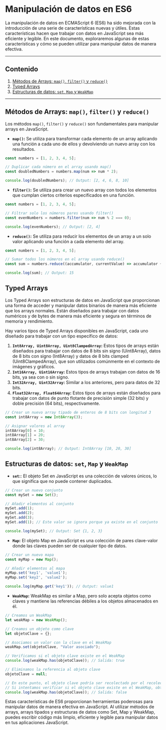# Manipulación de datos en ES6

La manipulación de datos en ECMAScript 6 (ES6) ha sido mejorada con la introducción de una serie de características nuevas y útiles. Estas características hacen que trabajar con datos en JavaScript sea más eficiente y legible. En este documento, exploraremos algunas de estas características y cómo se pueden utilizar para manipular datos de manera efectiva.

---
## Contenido

1. [Métodos de Arrays: `map()`, `filter()` y `reduce()`](#Métodos-de-Arrays:-`-map()-`-,-`-filter()-`-y-`-reduce()-`)
2. [Typed Arrays](#Typed-Arrays)
3. [Estructuras de datos: `set`, `Map` y `WeakMap`](#Estructuras-de-datos:-`-set-`,-`-Map-`-y-`-WeakMap-`)

---

## Métodos de Arrays: `map()`, `filter()` y `reduce()`

Los métodos `map()`, `filter()` y `reduce()` son fundamentales para manipular arrays en JavaScript.

- **`map()`:** Se utiliza para transformar cada elemento de un array aplicando una función a cada uno de ellos y devolviendo un nuevo array con los resultados.

```javascript
const numbers = [1, 2, 3, 4, 5];

// Duplicar cada número en el array usando map()
const doubledNumbers = numbers.map(num => num * 2);

console.log(doubledNumbers); // Output: [2, 4, 6, 8, 10]

```

- **`filter()`:** Se utiliza para crear un nuevo array con todos los elementos que cumplan ciertos criterios especificados en una función.

```javascript
const numbers = [1, 2, 3, 4, 5];

// Filtrar solo los números pares usando filter()
const evenNumbers = numbers.filter(num => num % 2 === 0);

console.log(evenNumbers); // Output: [2, 4]

```

- **`reduce()`:** Se utiliza para reducir los elementos de un array a un solo valor aplicando una función a cada elemento del array.

```javascript
const numbers = [1, 2, 3, 4, 5];

// Sumar todos los números en el array usando reduce()
const sum = numbers.reduce((accumulator, currentValue) => accumulator + currentValue, 0);

console.log(sum); // Output: 15

```
## Typed Arrays

Los Typed Arrays son estructuras de datos en JavaScript que proporcionan una forma de acceder y manipular datos binarios de manera más eficiente que los arrays normales. Están diseñados para trabajar con datos numéricos y de bytes de manera más eficiente y segura en términos de memoria y rendimiento.


Hay varios tipos de Typed Arrays disponibles en JavaScript, cada uno diseñado para trabajar con un tipo específico de datos:

1. **`Int8Array, Uint8Array, Uint8ClampedArray`:** Estos tipos de arrays están diseñados para trabajar con datos de 8 bits sin signo (Uint8Array), datos de 8 bits con signo (Int8Array) y datos de 8 bits clamped (Uint8ClampedArray), que son utilizados comúnmente en el contexto de imágenes y gráficos.
2. **`Int16Array, Uint16Array`:** Estos tipos de arrays trabajan con datos de 16 bits, ya sea con o sin signo.
3. **`Int32Array, Uint32Array`:** Similar a los anteriores, pero para datos de 32 bits.
4. **`Float32Array, Float64Array`:** Estos tipos de arrays están diseñados para trabajar con datos de punto flotante de precisión simple (32 bits) y doble precisión (64 bits), respectivamente.

```javascript
// Crear un nuevo array tipado de enteros de 8 bits con longitud 3
const int8Array = new Int8Array(3);

// Asignar valores al array
int8Array[0] = 10;
int8Array[1] = 20;
int8Array[2] = 30;

console.log(int8Array); // Output: Int8Array [10, 20, 30]

```
## Estructuras de datos: `set`, `Map` y `WeakMap`

- **`set`:**: El objeto Set en JavaScript es una colección de valores únicos, lo que significa que no puede contener duplicados.

```javascript
// Crear un nuevo conjunto
const mySet = new Set();

// Añadir elementos al conjunto
mySet.add(1);
mySet.add(2);
mySet.add(3);
mySet.add(1); // Este valor se ignora porque ya existe en el conjunto

console.log(mySet); // Output: Set {1, 2, 3}

```

- **`Map`:** El objeto Map en JavaScript es una colección de pares clave-valor donde las claves pueden ser de cualquier tipo de datos.

```javascript
// Crear un nuevo mapa
const myMap = new Map();

// Añadir elementos al mapa
myMap.set('key1', 'value1');
myMap.set('key2', 'value2');

console.log(myMap.get('key1')); // Output: value1

```

- **`WeakMap`:** WeakMap es similar a Map, pero solo acepta objetos como claves y mantiene las referencias débiles a los objetos almacenados en él.

```javascript
// Creamos un WeakMap
let weakMap = new WeakMap();

// Creamos un objeto como clave
let objetoClave = {};

// Asociamos un valor con la clave en el WeakMap
weakMap.set(objetoClave, "Valor asociado");

// Verificamos si el objeto clave existe en el WeakMap
console.log(weakMap.has(objetoClave)); // Salida: true

// Eliminamos la referencia al objeto clave
objetoClave = null;

// En este punto, el objeto clave podría ser recolectado por el recolector de basura
// Si intentamos verificar si el objeto clave existe en el WeakMap, obtendremos false
console.log(weakMap.has(objetoClave)); // Salida: false

```
Estas características de ES6 proporcionan herramientas poderosas para manipular datos de manera efectiva en JavaScript. Al utilizar métodos de arrays, arrays tipados y estructuras de datos como Set, Map y WeakMap, puedes escribir código más limpio, eficiente y legible para manipular datos en tus aplicaciones JavaScript.